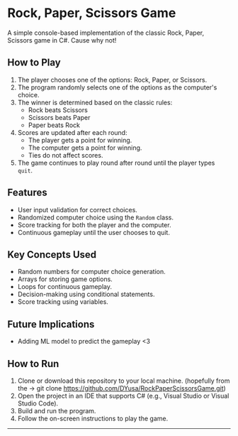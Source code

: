 # Rock, Paper, Scissors Game

A simple console-based implementation of the classic Rock, Paper, Scissors game in C#. Cause why not!
## How to Play
1. The player chooses one of the options: Rock, Paper, or Scissors.
2. The program randomly selects one of the options as the computer's choice.
3. The winner is determined based on the classic rules:
   - Rock beats Scissors
   - Scissors beats Paper
   - Paper beats Rock
4. Scores are updated after each round:
   - The player gets a point for winning.
   - The computer gets a point for winning.
   - Ties do not affect scores.
5. The game continues to play round after round until the player types `quit`.

## Features
- User input validation for correct choices.
- Randomized computer choice using the `Random` class.
- Score tracking for both the player and the computer.
- Continuous gameplay until the user chooses to quit.

## Key Concepts Used
- Random numbers for computer choice generation.
- Arrays for storing game options.
- Loops for continuous gameplay.
- Decision-making using conditional statements.
- Score tracking using variables.

## Future Implications
- Adding ML model to predict the gameplay <3

## How to Run
1. Clone or download this repository to your local machine. (hopefully from the -> git clone https://github.com/DYusa/RockPaperScissorsGame.git)
2. Open the project in an IDE that supports C# (e.g., Visual Studio or Visual Studio Code).
3. Build and run the program.
4. Follow the on-screen instructions to play the game.
-------
